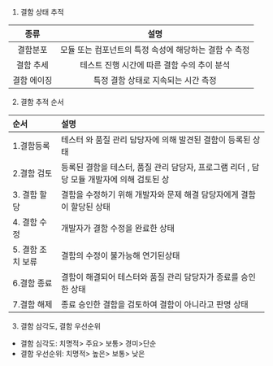 1) 결함 상태 추적


|   종류   |               설명                |
| :----: | :-----------------------------: |
|  결함분포  | 모듈 또는 컴포넌트의 특정 속성에 해당하는 결함 수 측정 |
| 결함 추세  |    테스트 진행 시간에 따른 결함 수의 추이 분석    |
| 결함 에이징 |      특정 결함 상태로 지속되는 시간 측정       |

2) 결함 추적 순서

| 순서          | 설명                                                    |
| :---------- | :---------------------------------------------------- |
| 1.결함등록      | 테스터 와 품질 관리 담당자에 의해 발견된 결함이 등록된 상태                    |
| 2.결함 검토     | 등록된 결함을 테스터, 품질 관리 담당자, 프로그램 리더 , 담당 모듈 개발자에 의해 검토된 상 |
| 3. 결함 할당    | 결함을 수정하기 위해 개발자와 문제 해결 담당자에게 결함이 할당된 상태               |
| 4. 결함 수정    | 개발자가 결함 수정을 완료한 상태                                    |
| 5. 결함 조치 보류 | 결함의 수정이 불가능해 연기된상태                                    |
| 6.결함 종료     | 결함이 해결되어 테스터와 품질 관리 담당자가 종료를 승인한 상태                   |
| 7.결함 해제     | 종료 승인한 결함을 검토하여 결함이 아니라고 판명 상태                        |


3) 결함 삼각도, 결함 우선순위 
- 결함 심각도: 치명적> 주요> 보통> 경미>단순
- 결함 우선순위: 치명적> 높은> 보통> 낮은